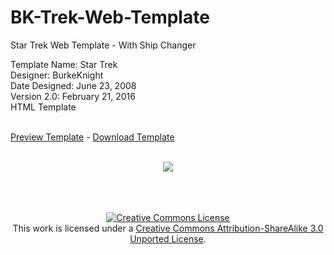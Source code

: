 # BK-Trek-Web-Template
Star Trek  Web Template - With Ship Changer<br />

Template Name: Star Trek<br />
Designer: BurkeKnight<br />
Date Designed: June 23, 2008<br />
Version 2.0: February 21, 2016<br />
HTML Template<br /><br />

<a href="http://www.burkeknight.com/demos/bktrek/" target="_blank">Preview Template</a> - <a href="https://github.com/BurkeKnight-Enterprises/BK-Trek-Web-Template/files/140045/BK-Trek_2.0_Web_Template.zip">Download Template</a><br /><br />
<div align="center"><img src="http://bkd.pw/bkt/BK-Trek_2.0_Web_Template.png" /><br /><br />

<br /><br /><a rel="license" href="http://creativecommons.org/licenses/by-sa/3.0/deed.en_US"><img alt="Creative Commons License" style="border-width:0" src="http://i.creativecommons.org/l/by-sa/3.0/88x31.png" /></a><br />This work is licensed under a <a rel="license" href="http://creativecommons.org/licenses/by-sa/3.0/deed.en_US">Creative Commons Attribution-ShareAlike 3.0 Unported License</a>.
